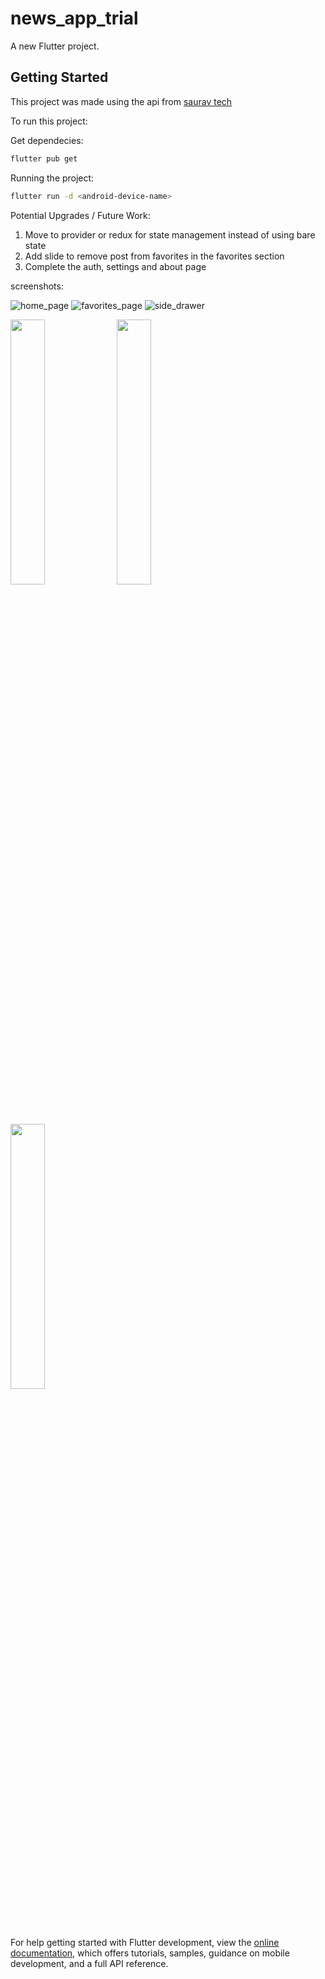 # news_app_trial

A new Flutter project.

## Getting Started

This project was made using the api from [saurav tech](https://documenter.getpostman.com/view/3479169/Szf7zncp?version=latest)

To run this project: 

Get dependecies:
```bash
flutter pub get
```
Running the project: 
```bash
flutter run -d <android-device-name>
```

Potential Upgrades / Future Work:
1) Move to provider or redux for state management instead of using bare state
2) Add slide to remove post from favorites in the favorites section 
3) Complete the auth, settings and about page 

screenshots: 

![home_page](https://raw.githubusercontent.com/Aggerio/Flutter-News-App/Master/screenshots/homepage.png)
![favorites_page](https://raw.githubusercontent.com/Aggerio/Flutter-News-App/Master/screenshots/favorites.png)
![side_drawer](https://raw.githubusercontent.com/Aggerio/Flutter-News-App/Master/screenshots/side_drawer.png)

<p float="left">
  <img src="https://raw.githubusercontent.com/Aggerio/Flutter-News-App/Master/screenshots/homepag.png" width="33%" />
  <img src="https://raw.githubusercontent.com/Aggerio/Flutter-News-App/Master/screenshots/favorites.png" width="33%" />
  <img src="https://raw.githubusercontent.com/Aggerio/Flutter-News-App/Master/screenshots/side_drawer.png" width="33%" />
</p>

For help getting started with Flutter development, view the
[online documentation](https://docs.flutter.dev/), which offers tutorials,
samples, guidance on mobile development, and a full API reference.
